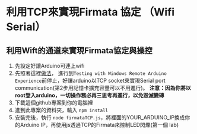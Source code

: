 # 利用TCP來實現Firmata 協定 （Wifi Serial）

## 利用Wift的通道來實現Firmata協定與操控

1. 先設定好讓Arduino可連上wifi
2. 先照著這裡[做法](https://create.arduino.cc/projecthub/mohanp/windows-remote-arduino-yun-wifi-and-networkserial-b3290a)， 進行到`Testing with Windows Remote Arduino Experience`前停止，好讓arduino以TCP socket來實現Serial port communication(第2步用記憶卡擴充容量可以不用進行)。 **注意：因為你將以root登入arduino，一切操作務必再三思考再進行，以免毀滅變磚**
2. 下載這個github專案到你的電腦裡
3. 進到此專案的資料夾，輸入 `npm install`
4. 安裝完後，執行 `node firmataTCP.js`，將裡面的YOUR_ARDUINO_IP換成你的Arduino IP，再使用js透過TCP的Firmata來控制LED閃爍(第一個 lab)
